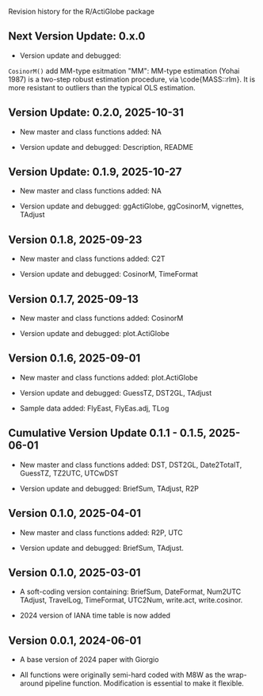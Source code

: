 Revision history for the R/ActiGlobe package

## Next Version Update: 0.x.0
- Version update and debugged: 

`CosinorM()` add MM-type esitmation
"MM": MM-type estimation (Yohai 1987) is a two-step robust estimation procedure, via \code{MASS::rlm}. It is more resistant to outliers than the typical OLS estimation. 

## Version Update: 0.2.0, 2025-10-31

- New master and class functions added: NA

- Version update and debugged: Description, README

## Version Update: 0.1.9, 2025-10-27

- New master and class functions added: NA

- Version update and debugged: ggActiGlobe, ggCosinorM, vignettes, TAdjust

## Version 0.1.8, 2025-09-23
- New master and class functions added: C2T

- Version update and debugged: CosinorM, TimeFormat

## Version 0.1.7, 2025-09-13

- New master and class functions added: CosinorM

- Version update and debugged: plot.ActiGlobe

## Version 0.1.6, 2025-09-01

- New master and class functions added: plot.ActiGlobe

- Version update and debugged: GuessTZ, DST2GL, TAdjust

- Sample data added: FlyEast, FlyEas.adj, TLog

## Cumulative Version Update 0.1.1 - 0.1.5, 2025-06-01

- New master and class functions added: DST, DST2GL, Date2TotalT, GuessTZ, TZ2UTC, UTCwDST

- Version update and debugged: BriefSum, TAdjust, R2P

## Version 0.1.0, 2025-04-01

- New master and class functions added: R2P, UTC

- Version update and debugged: BriefSum, TAdjust.

## Version 0.1.0, 2025-03-01

- A soft-coding version containing: BriefSum, DateFormat, Num2UTC TAdjust, TravelLog, TimeFormat, UTC2Num, write.act, write.cosinor.

- 2024 version of IANA time table is now added 

## Version 0.0.1, 2024-06-01

- A base version of 2024 paper with Giorgio

- All functions were originally semi-hard coded with M8W as the wrap-around pipeline function. Modification is essential to make it flexible.
